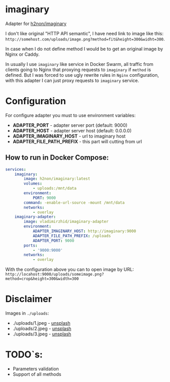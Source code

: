 # imaginary
Adapter for [h2non/imaginary](https://github.com/h2non/imaginary)

I don't like original "HTTP API semantic", I have need link to image like this: `http://somehost.com/uploads/image.png?method=fit&height=300&widht=300`.

In case when I do not define method I would be to get an original image by Nginx or Caddy.

In usually I use `imaginary` like service in Docker Swarm, all traffic from clients going to Nginx that proxying requests to `imaginary` if `method` is defined. But I was forced to use ugly rewrite rules in `Nginx` configuration, with this adapter I can just proxy requests to `imaginary` service.

# Configuration
For configure adapter you must to use environment variables:
* **ADAPTER_PORT** - adapter server port (default: 9000)
* **ADAPTER_HOST** - adapter server host (default: 0.0.0.0)
* **ADAPTER_IMAGINARY_HOST** - url to imaginary host
* **ADAPTER_FILE_PATH_PREFIX** - this part will cutting from url

## How to run in Docker Compose:
```yml
services:
    imaginary:
        image: h2non/imaginary:latest
        volumes:
            - uploads:/mnt/data
        environment:
            PORT: 9000
        command: -enable-url-source -mount /mnt/data
        networks:
            - overlay
    imaginary-adapter:
        image: vladimirzhid/imaginary-adapter
        environment:
            ADAPTER_IMAGINARY_HOST: http://imaginary:9000
            ADAPTER_FILE_PATH_PREFIX: /uploads
            ADAPTER_PORT: 9000
        ports:
            - '9000:9000'
        networks:
            - overlay
```
With the configuration above you can to open image by URL: `http://locahost:9000/uploads/someimage.png?method=crop&height=300&width=300`

# Disclaimer
Images in `./uploads`:
* ./uploads/1.jpeg - [unsplash](https://unsplash.com/photos/s9xm11AEpqU)
* ./uploads/2.jpeg - [unsplash](https://unsplash.com/photos/wfUBXRu1uSU)
* ./uploads/3.jpeg - [unsplash](https://unsplash.com/photos/aKK8q8Vl23U)

# TODO`s:
* Parameters validation
* Support of all methods